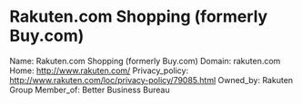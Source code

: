 
# Rakuten.com Shopping (formerly Buy.com)

Name: Rakuten.com Shopping (formerly Buy.com)
Domain: rakuten.com
Home: http://www.rakuten.com/
Privacy_policy: http://www.rakuten.com/loc/privacy-policy/79085.html
Owned_by: Rakuten Group
Member_of: Better Business Bureau
